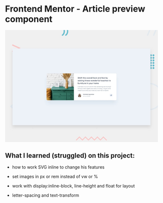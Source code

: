 # Frontend Mentor - Article preview component

![Design preview for the Article preview component coding challenge](./design/desktop-preview.jpg)

## What I learned (struggled) on this project:

* how to work SVG inline to change his features

* set images in px or rem instead of vw or %

* work with display:inline-block, line-height and float for layout

* letter-spacing and text-transform